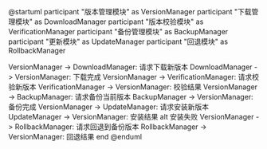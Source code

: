 @startuml
participant "版本管理模块" as VersionManager
participant "下载管理模块" as DownloadManager
participant "版本校验模块" as VerificationManager
participant "备份管理模块" as BackupManager
participant "更新模块" as UpdateManager
participant "回退模块" as RollbackManager

VersionManager -> DownloadManager: 请求下载新版本
DownloadManager -> VersionManager: 下载完成
VersionManager -> VerificationManager: 请求校验新版本
VerificationManager -> VersionManager: 校验结果
VersionManager -> BackupManager: 请求备份当前版本
BackupManager -> VersionManager: 备份完成
VersionManager -> UpdateManager: 请求安装新版本
UpdateManager -> VersionManager: 安装结果
alt 安装失败
    VersionManager -> RollbackManager: 请求回退到备份版本
    RollbackManager -> VersionManager: 回退结果
end
@enduml
